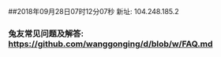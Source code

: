 ##2018年09月28日07时12分07秒 新址: 104.248.185.2
### 兔友常见问题及解答: https://github.com/wanggonging/d/blob/w/FAQ.md
